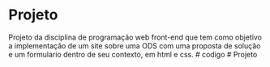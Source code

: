 # Projeto

Projeto da disciplina de programação web front-end que tem como objetivo a implementação de um site sobre uma ODS com uma proposta 
de solução e um formulario dentro de seu contexto, em html e css.
#   c o d i g o  
 #   P r o j e t o  
 